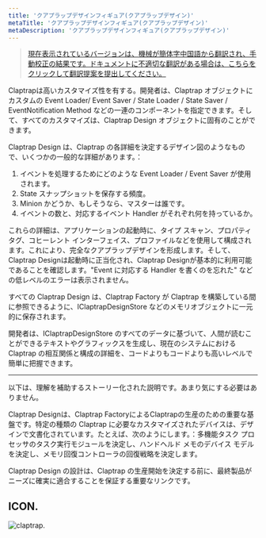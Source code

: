 ```yaml
---
title: 'クアプラップデザインフィギュア(クアプラップデザイン)'
metaTitle: 'クアプラップデザインフィギュア(クアプラップデザイン)'
metaDescription: 'クアプラップデザインフィギュア(クアプラップデザイン)'
---
```


> [現在表示されているバージョンは、機械が簡体字中国語から翻訳され、手動校正の結果です。ドキュメントに不適切な翻訳がある場合は、こちらをクリックして翻訳提案を提出してください。](https://crwd.in/newbeclaptrap)

Claptrapは高いカスタマイズ性を有する。開発者は、Claptrap オブジェクトにカスタムの Event Loader/ Event Saver / State Loader / State Saver / EventNotification Method などの一連のコンポーネントを指定できます。そして、すべてのカスタマイズは、Claptrap Design オブジェクトに固有のことができます。

Claptrap Design は、Claptrap の各詳細を決定するデザイン図のようなもので、いくつかの一般的な詳細があります。：

1. イベントを処理するためにどのような Event Loader / Event Saver が使用されます。
2. State スナップショットを保存する頻度。
3. Minion かどうか、もしそうなら、マスターは誰です。
4. イベントの数と、対応するイベント Handler がそれぞれ何を持っているか。

これらの詳細は、アプリケーションの起動時に、タイプ スキャン、プロパティ タグ、コヒーレント インターフェイス、プロファイルなどを使用して構成されます。これにより、完全なクアプラップデザインを形成します。そして、Claptrap Designは起動時に正当化され、Claptrap Designが基本的に利用可能であることを確認します。"Event に対応する Handler を書くのを忘れた" などの低レベルのエラーは表示されません。

すべての Claptrap Design は、Claptrap Factory が Claptrap を構築している間に参照できるように、IClaptrapDesignStore などのメモリオブジェクトに一元的に保存されます。

開発者は、IClaptrapDesignStore のすべてのデータに基づいて、人間が読むことができるテキストやグラフィックスを生成し、現在のシステムにおける Claptrap の相互関係と構成の詳細を、コードよりもコードよりも高いレベルで簡単に把握できます。

---

以下は、理解を補助するストーリー化された説明です。あまり気にする必要はありません。

Claptrap Designは、Claptrap FactoryによるClaptrapの生産のための重要な基盤です。特定の種類の Claptrap に必要なカスタマイズされたデバイスは、デザインで文書化されています。たとえば、次のようにします。：多機能タスク プロセッサのタスク実行モジュールを決定し、ハンドヘルド メモのデバイス モデルを決定し、メモリ回復コントローラの回復戦略を決定します。

Claptrap Design の設計は、Claptrap の生産開始を決定する前に、最終製品がニーズに確実に適合することを保証する重要なリンクです。

## ICON.

![claptrap.](/images/claptrap_icons/claptrap_design.svg)
